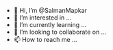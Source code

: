 - 👋 Hi, I’m @SalmanMapkar
- 👀 I’m interested in ...
- 🌱 I’m currently learning ...
- 💞️ I’m looking to collaborate on ...
- 📫 How to reach me ...

<!---
SalmanMapkar/SalmanMapkar is a ✨ special ✨ repository because its `README.md` (this file) appears on your GitHub profile.
You can click the Preview link to take a look at your changes.
--->
